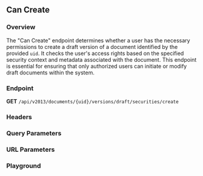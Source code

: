 ## Can Create

### Overview

The "Can Create" endpoint determines whether a user has the necessary permissions to create a draft version of a document identified by the provided `uid`. It checks the user's access rights based on the specified security context and metadata associated with the document. This endpoint is essential for ensuring that only authorized users can initiate or modify draft documents within the system.

### Endpoint

**GET** `/api/v2013/documents/{uid}/versions/draft/securities/create`

### Headers
<!--@include: ../../common/header/authorization-realm.md-->

### Query Parameters
<!--@include: ../../common/query/schema-metadata-government.md-->

### URL Parameters
<!--@include: ../../common/url/uid.md-->

### Playground

<SwaggerUI :swaggerSpecs="swaggerCanCreateSpecs" />